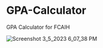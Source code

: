 # GPA-Calculator
GPA Calculator for FCAIH

![Screenshot 3_5_2023 6_07_38 PM](https://user-images.githubusercontent.com/87280713/222971956-9bfdeab8-0e7f-486e-b119-7777ae2ad0e2.png)
